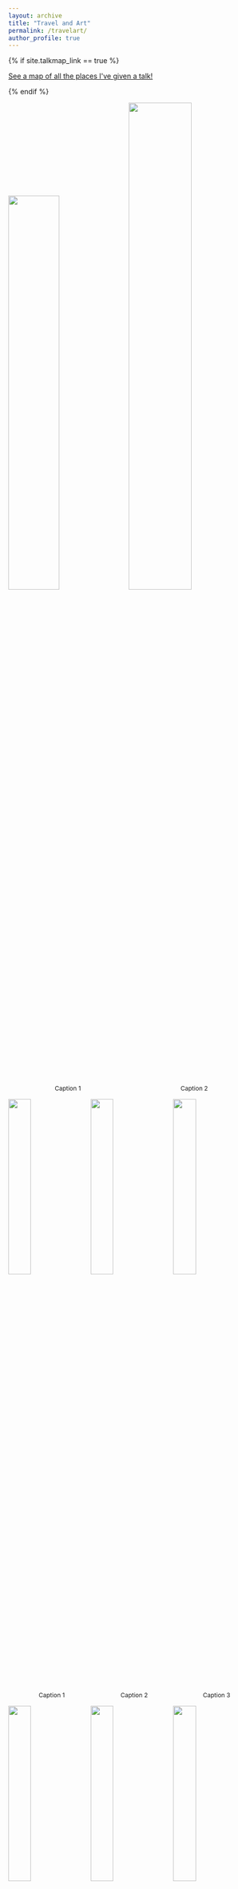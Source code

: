 ```yaml
---
layout: archive
title: "Travel and Art"
permalink: /travelart/
author_profile: true
---
```


{% if site.talkmap_link == true %}

<p style="text-decoration:underline;"><a href="/travelart.md">See a map of all the places I've given a talk!</a></p>

{% endif %}

<p float="left">
      <img src="/images/77.png" width="45%"/>
      <span style="margin-left: 10px;"> </span>
      <img src="/images/70.png" width="50%"/>
</p>

<p float="left" style="text-align:center;">
  <span style="width:45%; display:inline-block; font-size: 12px;">Caption 1</span>
  <span style="width:50%; margin-left: 10px; display:inline-block; font-size: 12px;">Caption 2</span>
</p>

<p float="left">
      <img src="/images/76.png" width="30%"/>
      <span style="margin-left: 10px;"> </span>
      <img src="/images/75.png" width="30%"/>
      <span style="margin-left: 10px;"> </span>
      <img src="/images/74.png" width="30%"/>
</p>

<p float="left" style="text-align:center;">
  <span style="width:30%; display:inline-block; font-size: 12px;">Caption 1</span>
  <span style="width:30%; margin-left: 10px; display:inline-block; font-size: 12px;">Caption 2</span>
  <span style="width:30%; margin-left: 10px; display:inline-block; font-size: 12px;">Caption 3</span>
</p>

<p float="left">
      <img src="/images/73.png" width="30%"/>
      <span style="margin-left: 10px;"> </span>
      <img src="/images/72.png" width="30%"/>
      <span style="margin-left: 10px;"> </span>
      <img src="/images/71.png" width="30%"/>
</p>

<p float="left" style="text-align:center;">
  <span style="width:30%; display:inline-block; font-size: 12px;">Caption 1</span>
  <span style="width:30%; margin-left: 10px; display:inline-block; font-size: 12px;">Caption 2</span>
  <span style="width:30%; margin-left: 10px; display:inline-block; font-size: 12px;">Caption 3</span>
</p>

<p float="left">
      <img src="/images/69.png" width="45%"/>
      <span style="margin-left: 10px;"> </span>
      <img src="/images/66.png" width="50%"/>
</p>

<p float="left" style="text-align:center;">
  <span style="width:45%; display:inline-block; font-size: 12px;">Caption 1</span>
  <span style="width:50%; margin-left: 10px; display:inline-block; font-size: 12px;">Caption 2</span>
</p>

<p float="left">
      <img src="/images/68.png" width="30%"/>
      <span style="margin-left: 10px;"> </span>
      <img src="/images/67.png" width="30%"/>
      <span style="margin-left: 10px;"> </span>
      <img src="/images/64.png" width="30%"/>
</p>

<p float="left" style="text-align:center;">
  <span style="width:30%; display:inline-block; font-size: 12px;">Caption 1</span>
  <span style="width:30%; margin-left: 10px; display:inline-block; font-size: 12px;">Caption 2</span>
  <span style="width:30%; margin-left: 10px; display:inline-block; font-size: 12px;">Caption 3</span>
</p>

<p float="left">
      <img src="/images/59.png" width="30%"/>
      <span style="margin-left: 10px;"> </span>
      <img src="/images/58.png" width="30%"/>
      <span style="margin-left: 10px;"> </span>
      <img src="/images/57.png" width="30%"/>
</p>

<p float="left" style="text-align:center;">
  <span style="width:30%; display:inline-block; font-size: 12px;">Caption 1</span>
  <span style="width:30%; margin-left: 10px; display:inline-block; font-size: 12px;">Caption 2</span>
  <span style="width:30%; margin-left: 10px; display:inline-block; font-size: 12px;">Caption 3</span>
</p>

<p float="left">
      <img src="/images/65.png" width="50%"/>
      <span style="margin-left: 10px;"> </span>
      <img src="/images/63.png" width="45%"/>
</p>

<p float="left" style="text-align:center;">
  <span style="width:50%; display:inline-block; font-size: 12px;">Caption 1</span>
  <span style="width:45%; margin-left: 10px; display:inline-block; font-size: 12px;">Caption 2</span>
</p>

<p float="left">
      <img src="/images/62.png" width="47%"/>
      <span style="margin-left: 10px;"> </span>
      <img src="/images/56.png" width="47%"/>
</p>

<p float="left" style="text-align:center;">
  <span style="width:47%; display:inline-block; font-size: 12px;">Caption 1</span>
  <span style="width:47%; margin-left: 10px; display:inline-block; font-size: 12px;">Caption 2</span>
</p>

<p float="left">
      <img src="/images/55.png" width="30%"/>
      <span style="margin-left: 10px;"> </span>
      <img src="/images/54.png" width="30%"/>
      <span style="margin-left: 10px;"> </span>
      <img src="/images/53.png" width="30%"/>
</p>

<p float="left" style="text-align:center;">
  <span style="width:30%; display:inline-block; font-size: 12px;">Caption 1</span>
  <span style="width:30%; margin-left: 10px; display:inline-block; font-size: 12px;">Caption 2</span>
  <span style="width:30%; margin-left: 10px; display:inline-block; font-size: 12px;">Caption 3</span>
</p>

<p float="left">
      <img src="/images/51.png" width="47%"/>
      <span style="margin-left: 10px;"> </span>
      <img src="/images/50.png" width="47%"/>
</p>

<p float="left" style="text-align:center;">
  <span style="width:47%; display:inline-block; font-size: 12px;">Caption 1</span>
  <span style="width:47%; margin-left: 10px; display:inline-block; font-size: 12px;">Caption 2</span>
</p>

<p float="left">
      <img src="/images/47.png" width="47%"/>
      <span style="margin-left: 10px;"> </span>
      <img src="/images/43.png" width="47%"/>
</p>

<p float="left" style="text-align:center;">
  <span style="width:47%; display:inline-block; font-size: 12px;">Caption 1</span>
  <span style="width:47%; margin-left: 10px; display:inline-block; font-size: 12px;">Caption 2</span>
</p>

<p float="left">
      <img src="/images/42.png" width="47%"/>
      <span style="margin-left: 10px;"> </span>
      <img src="/images/41.png" width="47%"/>
</p>

<p float="left" style="text-align:center;">
  <span style="width:47%; display:inline-block; font-size: 12px;">Caption 1</span>
  <span style="width:47%; margin-left: 10px; display:inline-block; font-size: 12px;">Caption 2</span>
</p>

<p float="left">
      <img src="/images/40.png" width="47%"/>
      <span style="margin-left: 10px;"> </span>
      <img src="/images/38.png" width="47%"/>
</p>

<p float="left" style="text-align:center;">
  <span style="width:47%; display:inline-block; font-size: 12px;">Caption 1</span>
  <span style="width:47%; margin-left: 10px; display:inline-block; font-size: 12px;">Caption 2</span>
</p>

<p float="left">
      <img src="/images/49.png" width="30%"/>
      <span style="margin-left: 10px;"> </span>
      <img src="/images/48.png" width="30%"/>
      <span style="margin-left: 10px;"> </span>
      <img src="/images/46.png" width="30%"/>
</p>

<p float="left" style="text-align:center;">
  <span style="width:30%; display:inline-block; font-size: 12px;">Caption 1</span>
  <span style="width:30%; margin-left: 10px; display:inline-block; font-size: 12px;">Caption 2</span>
  <span style="width:30%; margin-left: 10px; display:inline-block; font-size: 12px;">Caption 3</span>
</p>

<p float="left">
      <img src="/images/44.png" width="30%"/>
      <span style="margin-left: 10px;"> </span>
      <img src="/images/39.png" width="30%"/>
      <span style="margin-left: 10px;"> </span>
      <img src="/images/34.png" width="30%"/>
</p>

<p float="left" style="text-align:center;">
  <span style="width:30%; display:inline-block; font-size: 12px;">Caption 1</span>
  <span style="width:30%; margin-left: 10px; display:inline-block; font-size: 12px;">Caption 2</span>
  <span style="width:30%; margin-left: 10px; display:inline-block; font-size: 12px;">Caption 3</span>
</p>

<p float="left">
      <img src="/images/36.png" width="47%"/>
      <span style="margin-left: 10px;"> </span>
      <img src="/images/35.png" width="47%"/>
</p>

<p float="left" style="text-align:center;">
  <span style="width:47%; display:inline-block; font-size: 12px;">Caption 1</span>
  <span style="width:47%; margin-left: 10px; display:inline-block; font-size: 12px;">Caption 2</span>
</p>

<p float="left">
      <img src="/images/32.png" width="30%"/>
      <span style="margin-left: 10px;"> </span>
      <img src="/images/31.png" width="30%"/>
      <span style="margin-left: 10px;"> </span>
      <img src="/images/30.png" width="30%"/>
</p>

<p float="left" style="text-align:center;">
  <span style="width:30%; display:inline-block; font-size: 12px;">Caption 1</span>
  <span style="width:30%; margin-left: 10px; display:inline-block; font-size: 12px;">Caption 2</span>
  <span style="width:30%; margin-left: 10px; display:inline-block; font-size: 12px;">Caption 3</span>
</p>

<p float="left">
      <img src="/images/29.png" width="35%"/>
      <span style="margin-left: 10px;"> </span>
      <img src="/images/28.png" width="50%"/>
</p>

<p float="left" style="text-align:center;">
  <span style="width:35%; display:inline-block; font-size: 12px;">Caption 1</span>
  <span style="width:50%; margin-left: 10px; display:inline-block; font-size: 12px;">Caption 2</span>
</p>

<p float="left">
      <img src="/images/25.png" width="30%"/>
      <span style="margin-left: 10px;"> </span>
      <img src="/images/24.png" width="30%"/>
      <span style="margin-left: 10px;"> </span>
      <img src="/images/23.png" width="30%"/>
</p>

<p float="left" style="text-align:center;">
  <span style="width:30%; display:inline-block; font-size: 12px;">Caption 1</span>
  <span style="width:30%; margin-left: 10px; display:inline-block; font-size: 12px;">Caption 2</span>
  <span style="width:30%; margin-left: 10px; display:inline-block; font-size: 12px;">Caption 3</span>
</p>

<p float="left">
      <img src="/images/22.png" width="30%"/>
      <span style="margin-left: 10px;"> </span>
      <img src="/images/21.png" width="30%"/>
      <span style="margin-left: 10px;"> </span>
      <img src="/images/18.png" width="30%"/>
</p>

<p float="left" style="text-align:center;">
  <span style="width:30%; display:inline-block; font-size: 12px;">Caption 1</span>
  <span style="width:30%; margin-left: 10px; display:inline-block; font-size: 12px;">Caption 2</span>
  <span style="width:30%; margin-left: 10px; display:inline-block; font-size: 12px;">Caption 3</span>
</p>

<p float="left">
      <img src="/images/20.png" width="35%"/>
      <span style="margin-left: 10px;"> </span>
      <img src="/images/19.png" width="50%"/>
</p>

<p float="left" style="text-align:center;">
  <span style="width:35%; display:inline-block; font-size: 12px;">Caption 1</span>
  <span style="width:50%; margin-left: 10px; display:inline-block; font-size: 12px;">Caption 2</span>
</p>

<p float="left">
      <img src="/images/17.png" width="30%"/>
      <span style="margin-left: 10px;"> </span>
      <img src="/images/16.png" width="30%"/>
      <span style="margin-left: 10px;"> </span>
      <img src="/images/15.png" width="30%"/>
</p>

<p float="left" style="text-align:center;">
  <span style="width:30%; display:inline-block; font-size: 12px;">Caption 1</span>
  <span style="width:30%; margin-left: 10px; display:inline-block; font-size: 12px;">Caption 2</span>
  <span style="width:30%; margin-left: 10px; display:inline-block; font-size: 12px;">Caption 3</span>
</p>

<p float="left">
      <img src="/images/14.png" width="45%"/>
      <span style="margin-left: 10px;"> </span>
      <img src="/images/13.png" width="45%"/>
</p>

<p float="left" style="text-align:center;">
  <span style="width:45%; display:inline-block; font-size: 12px;">Caption 1</span>
  <span style="width:45%; margin-left: 10px; display:inline-block; font-size: 12px;">Caption 2</span>
</p>

<p float="left">
      <img src="/images/11.png" width="47%"/>
      <span style="margin-left: 10px;"> </span>
      <img src="/images/10.png" width="47%"/>
</p>

<p float="left" style="text-align:center;">
  <span style="width:47%; display:inline-block; font-size: 12px;">Caption 1</span>
  <span style="width:47%; margin-left: 10px; display:inline-block; font-size: 12px;">Caption 2</span>
</p>

<p float="left">
      <img src="/images/9.png" width="30%"/>
      <span style="margin-left: 10px;"> </span>
      <img src="/images/8.png" width="30%"/>
      <span style="margin-left: 10px;"> </span>
      <img src="/images/7.png" width="30%"/>
</p>

<p float="left" style="text-align:center;">
  <span style="width:30%; display:inline-block; font-size: 12px;">Caption 1</span>
  <span style="width:30%; margin-left: 10px; display:inline-block; font-size: 12px;">Caption 2</span>
  <span style="width:30%; margin-left: 10px; display:inline-block; font-size: 12px;">Caption 3</span>
</p>

<p float="left">
      <img src="/images/6.png" width="30%"/>
      <span style="margin-left: 10px;"> </span>
      <img src="/images/5.png" width="30%"/>
      <span style="margin-left: 10px;"> </span>
      <img src="/images/4.png" width="30%"/>
</p>

<p float="left" style="text-align:center;">
  <span style="width:30%; display:inline-block; font-size: 12px;">Caption 1</span>
  <span style="width:30%; margin-left: 10px; display:inline-block; font-size: 12px;">Caption 2</span>
  <span style="width:30%; margin-left: 10px; display:inline-block; font-size: 12px;">Caption 3</span>
</p>

<p float="left">
      <img src="/images/3.png" width="47%"/>
      <span style="margin-left: 10px;"> </span>
      <img src="/images/2.png" width="47%"/>
</p>

<p float="left" style="text-align:center;">
  <span style="width:47%; display:inline-block; font-size: 12px;">Caption 1</span>
  <span style="width:47%; margin-left: 10px; display:inline-block; font-size: 12px;">Caption 2</span>
</p>

<p float="left">
      <img src="/images/12.png" width="45%"/>
      <span style="margin-left: 10px;"> </span>
      <img src="/images/1.png" width="45%"/>
</p>

<p float="left" style="text-align:center;">
  <span style="width:45%; display:inline-block; font-size: 12px;">Caption 1</span>
  <span style="width:45%; margin-left: 10px; display:inline-block; font-size: 12px;">Caption 2</span>
</p>
